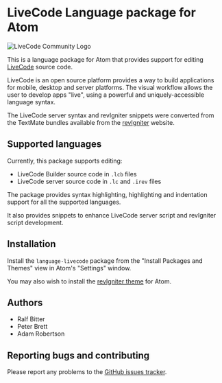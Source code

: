 # LiveCode Language package for Atom

![LiveCode Community Logo](http://livecode.com/wp-content/uploads/2015/02/livecode-logo.png)

This is a language package for Atom that provides support for editing
[LiveCode](http://livecode.com/) source code.

LiveCode is an open source platform provides a way to build applications for
mobile, desktop and server platforms. The visual workflow allows the user to
develop apps "live", using a powerful and uniquely-accessible language syntax.

The LiveCode server syntax and revIgniter snippets were converted from the
TextMate bundles available from the [revIgniter](http://revigniter.com/)
website.

## Supported languages

Currently, this package supports editing:

* LiveCode Builder source code in `.lcb` files
* LiveCode server source code in `.lc` and `.irev` files

The package provides syntax highlighting, highlighting and indentation support
for all the supported languages.

It also provides snippets to enhance LiveCode server script and revIgniter
script development.

## Installation

Install the `language-livecode` package from the "Install Packages and Themes"
view in Atom's "Settings" window.

You may also wish to install the [revIgniter theme](https://atom.io/themes/revigniter-syntax)
for Atom.

## Authors

* Ralf Bitter
* Peter Brett
* Adam Robertson

## Reporting bugs and contributing

Please report any problems to the [GitHub issues tracker]( https://github.com/peter-b/atom-language-livecode/issues).
